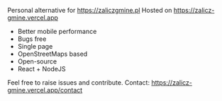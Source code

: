 Personal alternative for https://zaliczgmine.pl
Hosted on https://zalicz-gmine.vercel.app

- Better mobile performance
- Bugs free
- Single page
- OpenStreetMaps based
- Open-source
- React + NodeJS

Feel free to raise issues and contribute.
Contact: https://zalicz-gmine.vercel.app/contact
